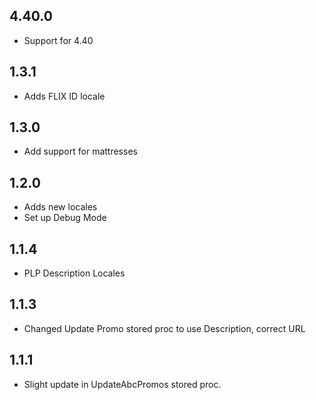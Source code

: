 ## 4.40.0
* Support for 4.40

## 1.3.1
* Adds FLIX ID locale

## 1.3.0
* Add support for mattresses

## 1.2.0

* Adds new locales
* Set up Debug Mode

## 1.1.4

* PLP Description Locales

## 1.1.3

* Changed Update Promo stored proc to use Description, correct URL

## 1.1.1

* Slight update in UpdateAbcPromos stored proc.